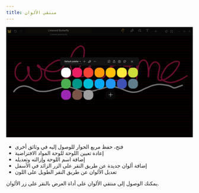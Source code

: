 ```yaml
---
title: منتقي الألوان
---
```


![Color picker](color_picker.png)

- فتح، حفظ مربع الحوار للوصول إليه في وثائق أخرى
- إعادة تعيين اللوحة للوحة المواد الافتراضية
- إضافة اسم اللوحة وإزالته وتعديله
- إضافة ألوان جديدة عن طريق النقر على الزر الزائد في الأسفل
- تعديل الألوان عن طريق النقر الطويل على اللون

يمكنك الوصول إلى منتقي الألوان على أداة العرض بالنقر على زر الألوان.
